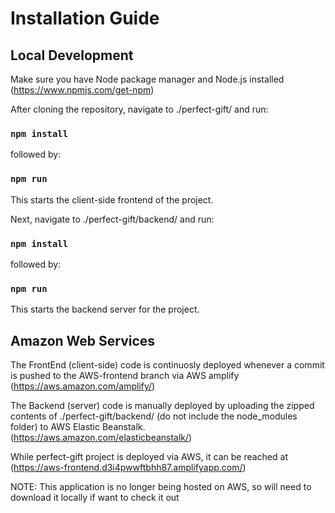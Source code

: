 # Installation Guide

## Local Development

Make sure you have Node package manager and Node.js installed (<https://www.npmjs.com/get-npm>)

After cloning the repository, navigate to ./perfect-gift/ and run:

### `npm install`

followed by:

### `npm run`

This starts the client-side frontend of the project.

Next, navigate to ./perfect-gift/backend/ and run:

### `npm install`

followed by:

### `npm run`

This starts the backend server for the project.

## Amazon Web Services

The FrontEnd (client-side) code is continuosly deployed whenever a commit is pushed to the AWS-frontend branch via AWS amplify (<https://aws.amazon.com/amplify/>)

The Backend (server) code is manually deployed by uploading the zipped contents of ./perfect-gift/backend/ (do not include the node_modules folder) to AWS Elastic Beanstalk. (<https://aws.amazon.com/elasticbeanstalk/>)

While perfect-gift project is deployed via AWS, it can be reached at (<https://aws-frontend.d3i4pwwftbhh87.amplifyapp.com/>)

NOTE: This application is no longer being hosted on AWS, so will need to download it locally if want to check it out
